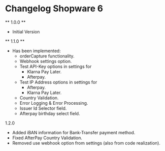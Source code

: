 # Changelog Shopware 6

** 1.0.0 **

* Initial Version

** 1.1.0 **

* Has been implemented: 
    * orderCapture functionality.
    * Webhook settings option.
    * Test API-Key options in settings for 
        * Klarna Pay Later.
        * Afterpay.
    * Test IP Address options in settings for 
        * Afterpay.
        * Klarna Pay Later.
    * Country Validation.
    * Error Logging & Error Processing.
    * Issuer Id Selector field.
    * Afterpay birthday select field.

1.2.0

* Added iBAN information for Bank-Transfer payment method.
* Fixed AfterPay Country Validation. 
* Removed use webhook option from settings (also from code realization).
